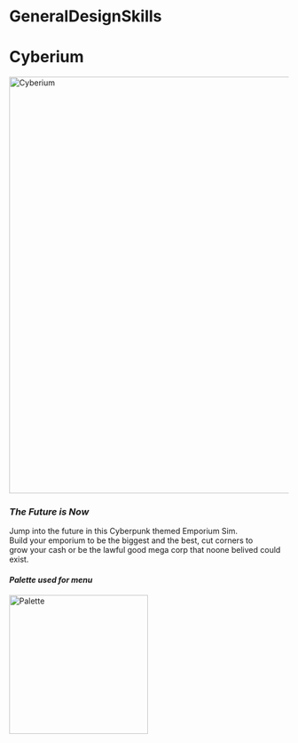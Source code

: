# GeneralDesignSkills
 
# Cyberium

<img src="https://media.discordapp.net/attachments/541901955774152715/1034435956255764510/Cyberium.png?width=878&height=585" alt="Cyberium" width=750>

### <em>The Future is Now</em><br>
Jump into the future in this Cyberpunk themed Emporium Sim.<br>
Build your emporium to be the biggest and the best, cut corners to<br>
grow your cash or be the lawful good mega corp that noone belived could exist.<br>

#### <em>Palette used for menu</em>

<img src="https://media.discordapp.net/attachments/541901955774152715/1034435955412697098/palette.png" alt="Palette" width=250>